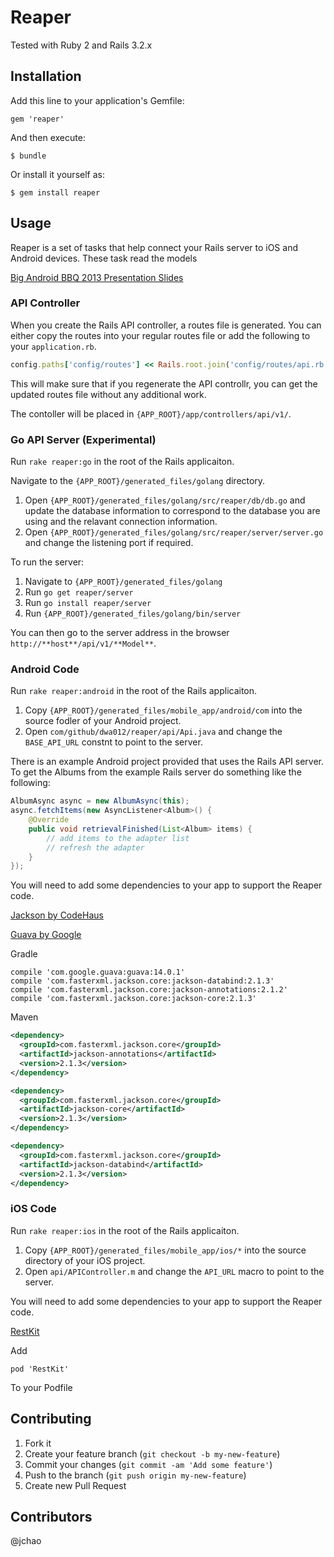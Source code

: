# Reaper

Tested with Ruby 2 and Rails 3.2.x

## Installation

Add this line to your application's Gemfile:

    gem 'reaper'

And then execute:

    $ bundle

Or install it yourself as:

    $ gem install reaper

## Usage

Reaper is a set of tasks that help connect your Rails server to iOS and Android devices.
These task read the models 

[Big Android BBQ 2013 Presentation Slides](http://goo.gl/z92UPq)

### API Controller

When you create the Rails API controller, a routes file is generated. You can either copy the routes into your regular routes file or add the following to your `application.rb`.

```ruby
config.paths['config/routes'] << Rails.root.join('config/routes/api.rb')
```

This will make sure that if you regenerate the API controllr, you can get the updated routes file without any additional work.

The contoller will be placed in `{APP_ROOT}/app/controllers/api/v1/`.

### Go API Server (Experimental)

Run `rake reaper:go` in the root of the Rails applicaiton.
 
Navigate to the `{APP_ROOT}/generated_files/golang` directory. 

1. Open `{APP_ROOT}/generated_files/golang/src/reaper/db/db.go` and update the database information to correspond to the database you are using and the relavant connection information.
2. Open `{APP_ROOT}/generated_files/golang/src/reaper/server/server.go` and change the listening port if required.

To run the server: 

1. Navigate to `{APP_ROOT}/generated_files/golang`
2. Run `go get reaper/server`
3. Run `go install reaper/server`
4. Run `{APP_ROOT}/generated_files/golang/bin/server`

You can then go to the server address in the browser `http://**host**/api/v1/**Model**`.

### Android Code

Run `rake reaper:android` in the root of the Rails applicaiton.

1.  Copy `{APP_ROOT}/generated_files/mobile_app/android/com` into the source fodler of your Android project.
2. Open `com/github/dwa012/reaper/api/Api.java` and change the `BASE_API_URL` constnt to point to the server.

There is an example Android project provided that uses the Rails API server. To get the Albums from the example Rails server do something like the following:

```java
AlbumAsync async = new AlbumAsync(this);
async.fetchItems(new AsyncListener<Album>() {
    @Override
    public void retrievalFinished(List<Album> items) {
        // add items to the adapter list
        // refresh the adapter
    }
});
```


You will need to add some dependencies to your app to support the Reaper code.

[Jackson by CodeHaus](http://jackson.codehaus.org/)

[Guava by Google](http://jackson.codehaus.org/)

Gradle

```
compile 'com.google.guava:guava:14.0.1'
compile 'com.fasterxml.jackson.core:jackson-databind:2.1.3'
compile 'com.fasterxml.jackson.core:jackson-annotations:2.1.2'
compile 'com.fasterxml.jackson.core:jackson-core:2.1.3'
```

Maven

```xml
<dependency>
  <groupId>com.fasterxml.jackson.core</groupId>
  <artifactId>jackson-annotations</artifactId>
  <version>2.1.3</version>
</dependency>

<dependency>
  <groupId>com.fasterxml.jackson.core</groupId>
  <artifactId>jackson-core</artifactId>
  <version>2.1.3</version>
</dependency>

<dependency>
  <groupId>com.fasterxml.jackson.core</groupId>
  <artifactId>jackson-databind</artifactId>
  <version>2.1.3</version>
</dependency>
```

### iOS Code

Run `rake reaper:ios` in the root of the Rails applicaiton.

1.  Copy `{APP_ROOT}/generated_files/mobile_app/ios/*` into the source directory of your iOS project.
2. Open `api/APIController.m` and change the `API_URL` macro to point to the server.

You will need to add some dependencies to your app to support the Reaper code.

[RestKit](https://github.com/RestKit/RestKit)

Add

```
pod 'RestKit'
```

To your Podfile

## Contributing

1. Fork it
2. Create your feature branch (`git checkout -b my-new-feature`)
3. Commit your changes (`git commit -am 'Add some feature'`)
4. Push to the branch (`git push origin my-new-feature`)
5. Create new Pull Request

## Contributors

@jchao
